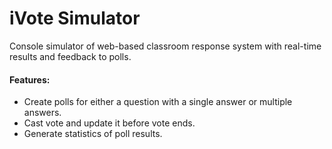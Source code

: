 # iVote Simulator

Console simulator of web-based classroom response system with real-time results and feedback to polls. 

#### Features:
- Create polls for either a question with a single answer or multiple answers.
- Cast vote and update it before vote ends.
- Generate statistics of poll results.
